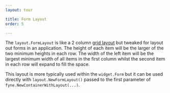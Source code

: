```yaml
---
layout: tour

title: Form Layout
order: 5

---
```


The `layout.FormLayout` is like a 2 column [grid layout](gridlayout.html)
but tweaked for layout out forms in an application.
The height of each item will be the larger of the two minimum heights
in each row. The width of the left item will be the largest minimum
width of all items in the first column whilst the second item in each
row will expand to fill the space.

This layout is more typically used within the `widget.Form` but it can
be used directly with `layout.NewFormLayout()` passed to the first
parameter of `fyne.NewContainerWithLayout(...)`.

